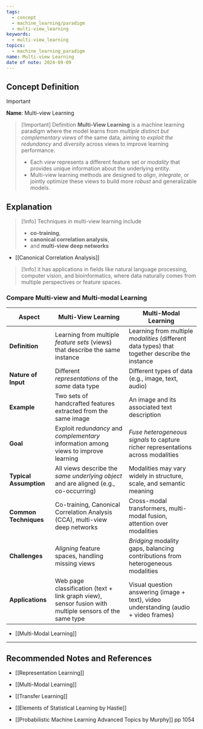 ```yaml
---
tags:
  - concept
  - machine_learning/paradigm
  - multi-view_learning
keywords:
  - multi-view_learning
topics:
  - machine_learning_paradigm
name: Multi-view Learning
date of note: 2024-09-09
---
```


## Concept Definition

>[!important]
>**Name**: Multi-view Learning

>[!important] Definition
>**Multi-View Learning** is a machine learning paradigm where the model learns from *multiple distinct but complementary views* of the same data, aiming to *exploit the redundancy* and *diversity* across views to improve learning performance. 
>- Each *view* represents a different feature set or *modality* that provides unique information about the underlying entity. 
>- Multi-view learning methods are designed to *align*, *integrate*, or jointly optimize these views to build more *robust* and generalizable models.



## Explanation

>[!info]
>Techniques in multi-view learning include 
>- **co-training**, 
>- **canonical correlation analysis**, 
>- and **multi-view deep networks**

- [[Canonical Correlation Analysis]]

>[!info]
>it has applications in fields like natural language processing, computer vision, and bioinformatics, where data naturally comes from multiple perspectives or feature spaces.

### Compare Multi-view and Multi-modal Learning

| Aspect                 | **Multi-View Learning**                                                                                | **Multi-Modal Learning**                                                                       |
| ---------------------- | ------------------------------------------------------------------------------------------------------ | ---------------------------------------------------------------------------------------------- |
| **Definition**         | Learning from multiple _feature sets_ (views) that describe the same instance                          | Learning from multiple _modalities_ (different data types) that together describe the instance |
| **Nature of Input**    | Different *representations* of the *same* data type                                                    | Different types of data (e.g., image, text, audio)                                             |
| **Example**            | Two sets of handcrafted features extracted from the same image                                         | An image and its associated text description                                                   |
| **Goal**               | Exploit *redundancy* and *complementary* information among views to improve learning                   | *Fuse heterogeneous signals* to capture richer representations across modalities               |
| **Typical Assumption** | All views describe the *same underlying object* and are aligned (e.g., co-occurring)                   | Modalities may vary widely in structure, scale, and semantic meaning                           |
| **Common Techniques**  | Co-training, Canonical Correlation Analysis (CCA), multi-view deep networks                            | Cross-modal transformers, multi-modal fusion, attention over modalities                        |
| **Challenges**         | *Aligning* feature spaces, handling missing views                                                      | *Bridging* modality gaps, balancing contributions from heterogeneous modalities                |
| **Applications**       | Web page classification (text + link graph view), sensor fusion with multiple sensors of the same type | Visual question answering (image + text), video understanding (audio + video frames)           |

- [[Multi-Modal Learning]]



-----------
##  Recommended Notes and References


- [[Representation Learning]]

- [[Multi-Modal Learning]]
- [[Transfer Learning]]

- [[Elements of Statistical Learning by Hastie]]
- [[Probabilistic Machine Learning Advanced Topics by Murphy]] pp 1054
